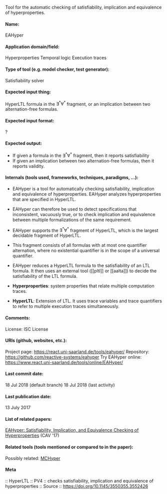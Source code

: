 Tool for the automatic checking of satisfiability, implication and equivalence of hyperproperties.

#### Name:
EAHyper

#### Application domain/field:
Hyperproperties
Temporal logic
Execution traces

#### Type of tool (e.g. model checker, test generator):
Satisfiability solver

#### Expected input thing:
HyperLTL formula in the $\exists^*\forall^*$ fragment, or an implication between two alternation-free formulas.

#### Expected input format:
?

#### Expected output:
- If given a formula in the $\exists^*\forall^*$ fragment, then it reports satisfiability
- If given an implication between two alternation-free formulas, then it reports validity.

#### Internals (tools used, frameworks, techniques, paradigms, ...):
- EAHyper is a tool for automatically checking satisfiability, implication and equivalence of hyperproperties. EAHyper analyzes hyperproperties that are specified in HyperLTL.
- EAHyper can therefore be used to detect specifications that inconsistent, vacuously true, or to check implication and equivalence between multiple formalizations of the same requirement.
- EAHyper supports the $\exists^*\forall^*$ fragment of HyperLTL, which is the largest decidable fragment of HyperLTL.
- This fragment consists of all formulas with at most one quantifier alternation, where no existential quantifier is in the scope of a universal quantifier.
- EAHyper reduces a HyperLTL formula to the satisfiability of an LTL formula. It then uses an external tool ([[pltl]] or [[aalta]]) to decide the satisfiability of the LTL formula.

- **Hyperproperties**: system properties that relate multiple computation traces.
- **HyperLTL**: Extension of LTL. It uses trace variables and trace quantifiers to refer to multiple execution traces simultaneously.

#### Comments:
License: ISC License

#### URIs (github, websites, etc.):
Project page: https://react.uni-saarland.de/tools/eahyper/
Repository: https://github.com/reactive-systems/eahyper
Try EAHyper online: https://www.react.uni-saarland.de/tools/online/EAHyper/

#### Last commit date:
18 Jul 2018 (default branch)
18 Jul 2018 (last activity)

#### Last publication date:
13 July 2017

#### List of related papers:
[EAHyper: Satisfiability, Implication, and Equivalence Checking of Hyperproperties](https://doi.org/10.1007/978-3-319-63390-9_29) (CAV '17)

#### Related tools (tools mentioned or compared to in the paper):
Possibly related: [MCHyper](Checkers/MCHyper.md)

#### Meta
:: HyperLTL
:: PV4 :: checks satisfiability, implication and equivalence of hyperproperties
:: Source :: https://doi.org/10.1145/3550355.3552426

